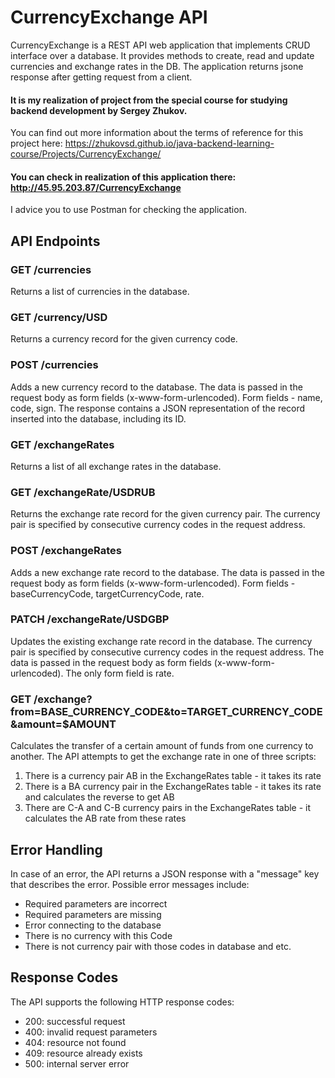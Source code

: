 # CurrencyExchange API

CurrencyExchange is a REST API web application that implements CRUD interface over a database. It provides methods to create, read and update currencies and exchange rates in the DB.
The application returns jsone response after getting request from a client.

#### It is my realization of project from the special course for studying backend development by Sergey Zhukov.
You can find out more information about the terms of reference for this project here: https://zhukovsd.github.io/java-backend-learning-course/Projects/CurrencyExchange/

#### You can check in realization of this application there: http://45.95.203.87/CurrencyExchange
I advice you to use Postman for checking the application.

## API Endpoints

### GET /currencies

Returns a list of currencies in the database.

### GET /currency/USD

Returns a currency record for the given currency code.

### POST /currencies

Adds a new currency record to the database. The data is passed in the request body as form fields (x-www-form-urlencoded). Form fields - name, code, sign. The response contains a JSON representation of the record inserted into the database, including its ID.

### GET /exchangeRates

Returns a list of all exchange rates in the database.

### GET /exchangeRate/USDRUB

Returns the exchange rate record for the given currency pair. The currency pair is specified by consecutive currency codes in the request address.

### POST /exchangeRates

Adds a new exchange rate record to the database. The data is passed in the request body as form fields (x-www-form-urlencoded). Form fields - baseCurrencyCode, targetCurrencyCode, rate.

### PATCH /exchangeRate/USDGBP

Updates the existing exchange rate record in the database. The currency pair is specified by consecutive currency codes in the request address. The data is passed in the request body as form fields (x-www-form-urlencoded). The only form field is rate.

### GET /exchange?from=BASE_CURRENCY_CODE&to=TARGET_CURRENCY_CODE&amount=$AMOUNT

Calculates the transfer of a certain amount of funds from one currency to another. The API attempts to get the exchange rate in one of three scripts:

1. There is a currency pair AB in the ExchangeRates table - it takes its rate
2. There is a BA currency pair in the ExchangeRates table - it takes its rate and calculates the reverse to get AB
3. There are C-A and C-B currency pairs in the ExchangeRates table - it calculates the AB rate from these rates

## Error Handling

In case of an error, the API returns a JSON response with a "message" key that describes the error. Possible error messages include:

- Required parameters are incorrect
- Required parameters are missing
- Error connecting to the database
- There is no currency with this Code
- There is not currency pair with those codes in database
  and etc.

## Response Codes

The API supports the following HTTP response codes:

- 200: successful request
- 400: invalid request parameters
- 404: resource not found
- 409: resource already exists
- 500: internal server error
